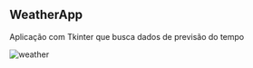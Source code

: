 ## WeatherApp
Aplicação com Tkinter que busca dados de previsão do tempo

![weather](https://github.com/tiago3186/WeatherApp/assets/132753395/5157a35a-9192-4be1-bfbc-a7be87d8a5cc)
